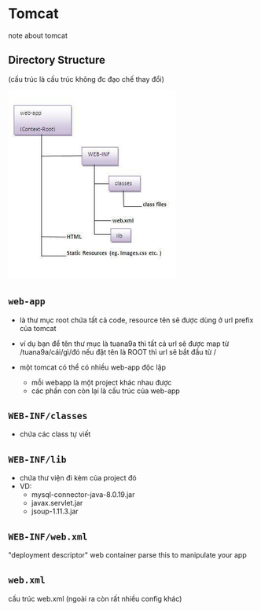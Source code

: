 # Tomcat

note about tomcat

## Directory Structure

(cấu trúc là cấu trúc không đc đạo chế thay đổi)

![tomcat-directory-structure.jpg](./img/tomcat-directory-structure.jpg)

## `web-app`

- là thư mục root chứa tất cả code, resource
    tên sẽ được dùng ở url prefix của tomcat

- ví dụ bạn để tên thư mục là tuana9a thì tất cả url sẽ được map từ /tuana9a/cái/gì/đó
    nếu đặt tên là ROOT thì url sẽ bắt đầu từ /

- một tomcat có thể có nhiều web-app độc lập
  - mỗi webapp là một project khác nhau được
  - các phần con còn lại là cấu trúc của web-app

## `WEB-INF/classes`

- chứa các class tự viết

## `WEB-INF/lib`

- chứa thư viện đi kèm của project đó
- VD:
  - mysql-connector-java-8.0.19.jar
  - javax.servlet.jar
  - jsoup-1.11.3.jar

## `WEB-INF/web.xml`

"deployment descriptor"
web container parse this to manipulate your app

## `web.xml`

cấu trúc web.xml (ngoài ra còn rất nhiều config khác)
